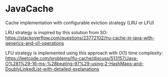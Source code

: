 # JavaCache
 Cache implementation with configurable eviction strategy (LRU or LFU)
 
 LRU strategy is inspired by this solution from SO:
 https://stackoverflow.com/questions/23772102/lru-cache-in-java-with-generics-and-o1-operations
 
 LFU strategy is implemented using this approach with O(1) time complexity:
 https://leetcode.com/problems/lfu-cache/discuss/513157/Java-O%281%29-16-ms-%28beating-97%29-using-2-HashMaps-and-DoublyLinkedList-with-detailed-explanations
